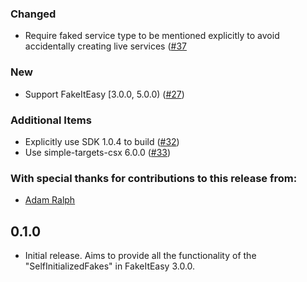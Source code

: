 ### Changed
- Require faked service type to be mentioned explicitly to avoid accidentally creating live services ([#37](https://github.com/blairconrad/SelfInitializingFakes/issues/37)

### New
- Support FakeItEasy [3.0.0, 5.0.0) ([#27](https://github.com/blairconrad/SelfInitializingFakes/issues/27))

### Additional Items
- Explicitly use SDK 1.0.4 to build ([#32](https://github.com/blairconrad/SelfInitializingFakes/issues/32))
- Use simple-targets-csx 6.0.0 ([#33](https://github.com/blairconrad/SelfInitializingFakes/issues/33))

### With special thanks for contributions to this release from:
- [Adam Ralph](https://github.com/adamralph)

## 0.1.0

- Initial release. Aims to provide all the functionality of the "SelfInitializedFakes" in FakeItEasy 3.0.0.
